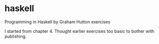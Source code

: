 haskell
=======

Programming in Haskell by Graham Hutton exercises

I started from chapter 4.  Thought earlier exercises too basic to bother with publishing.
